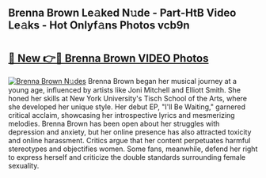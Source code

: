 ## Brenna Brown Le𝚊ked N𝚞de - Part-HtB Video Le𝚊ks - Hot Onlyf𝚊ns Photos vcb9n

# <h2><a href="http://ab56801.deff.icu/?id=Brenna+Brown">🔗 New 👉🔴 Brenna Brown VIDEO Photos</a></h2>

[![Brenna Brown N𝚞des](https://i.imgur.com/rIISA9y.gif)](http://ab56801.deff.icu/?id=Brenna+Brown)
Brenna Brown began her musical journey at a young age, influenced by artists like Joni Mitchell and Elliott Smith. She honed her skills at New York University's Tisch School of the Arts, where she developed her unique style. Her debut EP, "I'll Be Waiting," garnered critical acclaim, showcasing her introspective lyrics and mesmerizing melodies. Brenna Brown has been open about her struggles with depression and anxiety, but her online presence has also attracted toxicity and online harassment. Critics argue that her content perpetuates harmful stereotypes and objectifies women. Some fans, meanwhile, defend her right to express herself and criticize the double standards surrounding female sexuality.

